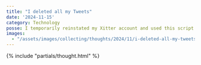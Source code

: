 ```yaml
---
title: "I deleted all my Tweets"
date: '2024-11-15'
category: Technology
posse: I temporarily reinstated my Xitter account and used this script to delete all my Tweets https://github.com/lucahammer/tweetXer. This house is clean!
images:
  - "/assets/images/collecting/thoughts/2024/11/i-deleted-all-my-tweets-01.jpg"
---
```


{% include "partials/thought.html" %}
